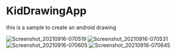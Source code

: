# KidDrawingApp
 this is a sample to create an android drawing
 
![Screenshot_20210916-070519](https://user-images.githubusercontent.com/39423180/133559762-030701bc-2c81-4877-bf89-07e167bde71b.png)
![Screenshot_20210916-070531](https://user-images.githubusercontent.com/39423180/133559792-0f3c1bf0-d799-4ce0-b68d-8614254b78a7.png)
![Screenshot_20210916-070605](https://user-images.githubusercontent.com/39423180/133559826-d4f92f62-9974-49d2-ae1f-65ccecb9f20c.png)
![Screenshot_20210916-070645](https://user-images.githubusercontent.com/39423180/133559912-2b89dac4-afff-4571-b924-2385f53f869c.png)
